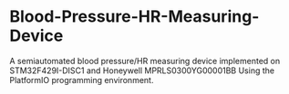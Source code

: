 # Blood-Pressure-HR-Measuring-Device
A semiautomated blood  pressure/HR measuring device implemented on STM32F429I-DISC1 and Honeywell MPRLS0300YG00001BB
Using the PlatformIO programming environment.
